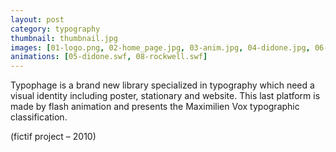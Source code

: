 ```yaml
---
layout: post
category: typography
thumbnail: thumbnail.jpg
images: [01-logo.png, 02-home_page.jpg, 03-anim.jpg, 04-didone.jpg, 06-rockwell1.jpg, 07-rockwell2.jpg, 08-poster.jpg]
animations: [05-didone.swf, 08-rockwell.swf]
---
```

Typophage is a brand new library specialized in typography which need a visual identity including poster, stationary and website. 
This last platform is made by flash animation and presents the Maximilien Vox typographic classification.

(fictif project – 2010)